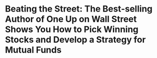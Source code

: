 # Beating the Street: The Best-selling Author of One Up on Wall Street Shows You How to Pick Winning Stocks and Develop a Strategy for Mutual Funds

## 

